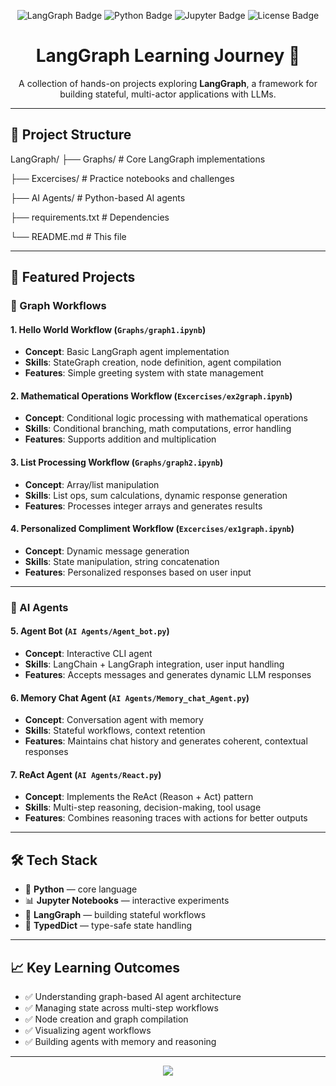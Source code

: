 <p align="center">
  <img src="https://img.shields.io/badge/LangGraph-Learning%20Journey-blue?logo=python" alt="LangGraph Badge"/>
  <img src="https://img.shields.io/badge/Python-3.11+-yellow?logo=python" alt="Python Badge"/>
  <img src="https://img.shields.io/badge/Jupyter-Notebooks-orange?logo=jupyter" alt="Jupyter Badge"/>
  <img src="https://img.shields.io/badge/License-MIT-green" alt="License Badge"/>
</p>

<h1 align="center">LangGraph Learning Journey 🤖</h1>

<p align="center">
  A collection of hands-on projects exploring <strong>LangGraph</strong>, a framework for building stateful, multi-actor applications with LLMs.
</p>

---

## 📂 Project Structure
LangGraph/
├── Graphs/               # Core LangGraph implementations



├── Excercises/            # Practice notebooks and challenges


├── AI Agents/             # Python-based AI agents


├── requirements.txt       # Dependencies


└── README.md              # This file

---

## 🚀 Featured Projects

### 🔹 Graph Workflows

#### 1. Hello World Workflow (`Graphs/graph1.ipynb`)
- **Concept**: Basic LangGraph agent implementation  
- **Skills**: StateGraph creation, node definition, agent compilation  
- **Features**: Simple greeting system with state management  

#### 2. Mathematical Operations Workflow (`Excercises/ex2graph.ipynb`)
- **Concept**: Conditional logic processing with mathematical operations  
- **Skills**: Conditional branching, math computations, error handling  
- **Features**: Supports addition and multiplication  

#### 3. List Processing Workflow (`Graphs/graph2.ipynb`)
- **Concept**: Array/list manipulation  
- **Skills**: List ops, sum calculations, dynamic response generation  
- **Features**: Processes integer arrays and generates results  

#### 4. Personalized Compliment Workflow (`Excercises/ex1graph.ipynb`)
- **Concept**: Dynamic message generation  
- **Skills**: State manipulation, string concatenation  
- **Features**: Personalized responses based on user input  

---

### 🔹 AI Agents

#### 5. Agent Bot (`AI Agents/Agent_bot.py`)
- **Concept**: Interactive CLI agent  
- **Skills**: LangChain + LangGraph integration, user input handling  
- **Features**: Accepts messages and generates dynamic LLM responses  

#### 6. Memory Chat Agent (`AI Agents/Memory_chat_Agent.py`)
- **Concept**: Conversation agent with memory  
- **Skills**: Stateful workflows, context retention  
- **Features**: Maintains chat history and generates coherent, contextual responses  

#### 7. ReAct Agent (`AI Agents/React.py`)
- **Concept**: Implements the ReAct (Reason + Act) pattern  
- **Skills**: Multi-step reasoning, decision-making, tool usage  
- **Features**: Combines reasoning traces with actions for better outputs  

---

## 🛠️ Tech Stack

- 🐍 **Python** — core language  
- 📊 **Jupyter Notebooks** — interactive experiments  
- 🔗 **LangGraph** — building stateful workflows  
- 📝 **TypedDict** — type-safe state handling  

---

## 📈 Key Learning Outcomes

- ✅ Understanding graph-based AI agent architecture  
- ✅ Managing state across multi-step workflows  
- ✅ Node creation and graph compilation  
- ✅ Visualizing agent workflows  
- ✅ Building agents with memory and reasoning  

---

<p align="center">
  <a href="https://github.com/darshan3131"><img src="https://img.shields.io/badge/GitHub-darshan3131-black?logo=github"></a>
</p>
